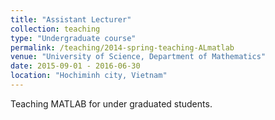 ```yaml
---
title: "Assistant Lecturer"
collection: teaching
type: "Undergraduate course"
permalink: /teaching/2014-spring-teaching-ALmatlab
venue: "University of Science, Department of Mathematics"
date: 2015-09-01 - 2016-06-30
location: "Hochiminh city, Vietnam"
---
```


Teaching MATLAB for under graduated students.